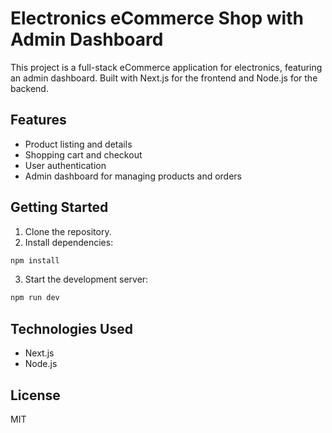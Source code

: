 # Electronics eCommerce Shop with Admin Dashboard

This project is a full-stack eCommerce application for electronics, featuring an admin dashboard. Built with Next.js for the frontend and Node.js for the backend.

## Features

- Product listing and details
- Shopping cart and checkout
- User authentication
- Admin dashboard for managing products and orders

## Getting Started

1. Clone the repository.
2. Install dependencies:  
  ```bash
  npm install
  ```
3. Start the development server:  
  ```bash
  npm run dev
  ```

## Technologies Used

- Next.js
- Node.js

## License

MIT